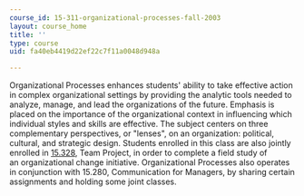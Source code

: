 ```yaml
---
course_id: 15-311-organizational-processes-fall-2003
layout: course_home
title: ''
type: course
uid: fa40eb4419d22ef22c7f11a0048d948a

---
```

Organizational Processes enhances students' ability to take effective action in complex organizational settings by providing the analytic tools needed to analyze, manage, and lead the organizations of the future. Emphasis is placed on the importance of the organizational context in influencing which individual styles and skills are effective. The subject centers on three complementary perspectives, or "lenses", on an organization: political, cultural, and strategic design. Students enrolled in this class are also jointly enrolled in [15.328](/courses/15-328-team-project-fall-2003), Team Project, in order to complete a field study of an organizational change initiative. Organizational Processes also operates in conjunction with 15.280, Communication for Managers, by sharing certain assignments and holding some joint classes.
